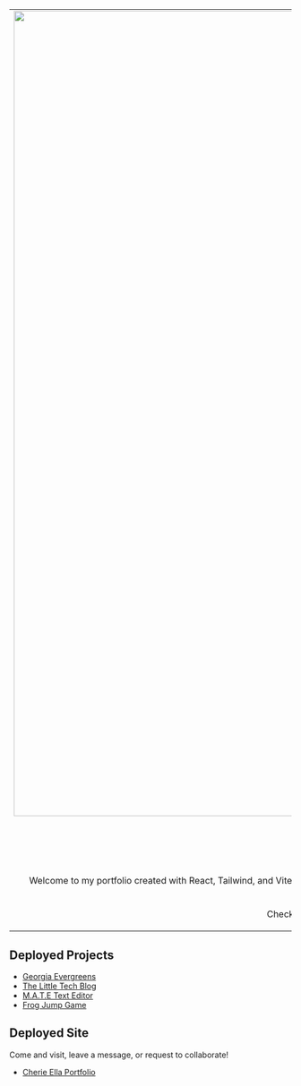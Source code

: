 
<table align="center"><tr><td align="center" width="9999">
<img width="1439" alt="Screenshot 2023-04-14 at 2 35 15 PM" src="https://user-images.githubusercontent.com/111384784/232058512-e8f35249-c1ed-4855-a8fe-13700bed1d49.png">
  
# CHERIE ELLA'S PORTFOLIO


Welcome to my portfolio created with React, Tailwind, and Vite. I wanted to create a space that reflected my fascination for both nature and futurism, combining them into a creative and interactive single page application. <br><br> 
Check out my demo projects, blog, and message me for collaborations.

</td></tr></table>

## Deployed Projects

- [Georgia Evergreens](https://georgia-evergreens.herokuapp.com/)
- [The Little Tech Blog](https://github.com/CherryElla/tech-blog)
- [M.A.T.E Text Editor](https://github.com/CherryElla/awesome-text-editor)
- [Frog Jump Game](https://cherryella.github.io/frog-jump-game/)

## Deployed Site 

Come and visit, leave a message, or request to collaborate!

- [Cherie Ella Portfolio](https://cherie-ella-portfolio.herokuapp.com/)

